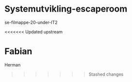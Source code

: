 # Systemutvikling-escaperoom
 se-filmappe-20-under-IT2

<<<<<<< Updated upstream

Fabian
=======
Herman
>>>>>>> Stashed changes
